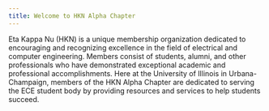 ```yaml
---
title: Welcome to HKN Alpha Chapter 
---
```

Eta Kappa Nu (HKN) is a unique membership organization dedicated to encouraging and recognizing excellence in the field of electrical and computer engineering. Members consist of students, alumni, and other professionals who have demonstrated exceptional academic and professional accomplishments. Here at the University of Illinois in Urbana-Champaign, members of the HKN Alpha Chapter are dedicated to serving the ECE student body by providing resources and services to help students succeed.